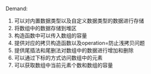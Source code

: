 Demand:

1. 可以对内置数据类型以及自定义数据类型的数据进行存储
2. 将数组中的数据存储到堆区
3. 构造函数中可以传入数组的容量
4. 提供对应的拷贝构造函数以及operation=防止浅拷贝问题
5. 提供尾插法和尾删法对数组中的数据进行增加和删除
6. 可以通过下标的方式访问数组中的元素
7. 可以获取数组中当前元素个数和数组的容量